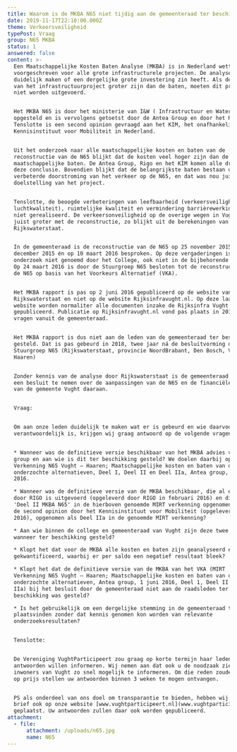```yaml
---
title: Waarom is de MKBA N65 niet tijdig aan de gemeenteraad ter beschikking gesteld?
date: 2019-11-17T22:10:00.000Z
theme: Verkeersveiligheid
typePost: Vraag
group: N65 MKBA
status: 1
answered: false
content: >-
  Een Maatschappelijke Kosten Baten Analyse (MKBA) is in Nederland wettelijk
  voorgeschreven voor alle grote infrastructurele projecten. De analyse moet
  duidelijk maken of een dergelijke grote investering zin heeft. Als de kosten
  van het infrastructuurproject groter zijn dan de baten, moeten dit project
  niet worden uitgevoerd.


  Het MKBA N65 is door het ministerie van I&W ( Infrastructuur en Waterstaat)
  opgesteld en is vervolgens getoetst door de Antea Group en door het RIGO.
  Tenslotte is een second opinion gevraagd aan het KIM, het onafhankelijk
  Kennisinstituut voor Mobiliteit in Nederland.


  Uit het onderzoek naar alle maatschappelijke kosten en baten van de
  reconstructie van de N65 blijkt dat de kosten veel hoger zijn dan de
  maatschappelijke baten. De Antea Group, Rigo en het KIM komen alle drie tot
  deze conclusie. Bovendien blijkt dat de belangrijkste baten bestaan uit een
  verbeterde doorstroming van het verkeer op de N65, en dat was nou juist géén
  doelstelling van het project. 


  Tenslotte, de beoogde verbeteringen van leefbaarheid (verkeersveiligheid en
  luchtkwaliteit), ruimtelijke kwaliteit en vermindering barrièrewerking worden
  niet gerealiseerd. De verkeersonveiligheid op de overige wegen in Vught wordt
  juist groter met de reconstructie, zo blijkt uit de berekeningen van
  Rijkswaterstaat.


  In de gemeenteraad is de reconstructie van de N65 op 25 november 2015, op 2
  december 2015 én op 10 maart 2016 besproken. Op deze vergaderingen is het MKBA
  onderzoek niet genoemd door het College, ook niet in de bijbehorende stukken.
  Op 24 maart 2016 is door de Stuurgroep N65 besloten tot de reconstructie van
  de N65 op basis van het Voorkeurs Alternatief (VKA). 


  Het MKBA rapport is pas op 2 juni 2016 gepubliceerd op de website van
  Rijkswaterstaat en niet op de website Rijksinfravught.nl. Op deze laatste
  website worden normaliter alle documenten inzake de Rijksinfra Vught
  gepubliceerd. Publicatie op Rijksinfravught.nl vond pas plaats in 2018, na
  vragen vanuit de gemeenteraad.


  Het MKBA rapport is dus niet aan de leden van de gemeenteraad ter beschikking
  gesteld. Dat is pas gebeurd in 2018, twee jaar ná de besluitvorming door de
  Stuurgroep N65 (Rijkswaterstaat, provincie NoordBrabant, Den Bosch, Vught en
  Haaren)


  Zonder kennis van de analyse door Rijkswaterstaat is de gemeenteraad gevraagd
  een besluit te nemen over de aanpassingen van de N65 en de financiële bijdrage
  van de gemeente Vught daaraan.


  Vraag:


  Om aan onze leden duidelijk te maken wat er is gebeurd en wie daarvoor
  verantwoordelijk is, krijgen wij graag antwoord op de volgende vragen:


  * Wanneer was de definitieve versie beschikbaar van het MKBA advies van Antea
  group en aan wie is dit ter beschikking gesteld? We doelen daarbij op de MIRT­
  Verkenning N65 Vught – Haaren; Maatschappelijke kosten en baten van de
  onderzochte alternatieven, Deel I, Deel II en Deel IIa, Antea group, 1 juni
  2016.

  * Wanneer was de definitieve versie van de MKBA beschikbaar, die al eerder
  door RIGO is uitgevoerd (opgeleverd door RIGO in februari 2016) en die als
  'Deel II MKBA N65' in de hierboven genoemde MIRT verkenning opgenomen, evenals
  de second opinion door het Kennisinstituut voor Mobiliteit (opgeleverd 17-2
  2016), opgenomen als Deel IIa in de genoemde MIRT verkenning? 

  * Aan wie binnen de college en gemeenteraad van Vught zijn deze twee rapporten
  wanneer ter beschikking gesteld?

  * Klopt het dat voor de MKBA alle kosten en baten zijn geanalyseerd en
  gekwantificeerd, waarbij er per saldo een negatief resultaat bleek?

  * Klopt het dat de definitieve versie van de MKBA van het VKA (MIRT­
  Verkenning N65 Vught – Haaren; Maatschappelijke kosten en baten van de
  onderzochte alternatieven, Antea group, 1 juni 2016, Deel 1, Deel II en Deel
  IIa) bij het besluit door de gemeenteraad niet aan de raadsleden ter
  beschikking was gesteld?

  * Is het gebruikelijk om een dergelijke stemming in de gemeenteraad te laten
  plaatsvinden zonder dat kennis genomen kon worden van relevante
  onderzoeksresultaten?


  Tenslotte:


  De Vereniging VughtParticipeert zou graag op korte termijn haar leden over uw
  antwoorden willen informeren. Wij nemen aan dat ook u de noodzaak ziet de
  inwoners van Vught zo snel mogelijk te informeren. Om die reden zouden wij het
  op prijs stellen uw antwoorden binnen 3 weken te mogen ontvangen.


  PS als onderdeel van ons doel om transparantie te bieden, hebben wij deze
  brief ook op onze website [www.vughtparticipeert.nl](www.vughtparticipeert.nl)
  geplaatst. Uw antwoorden zullen daar ook worden gepubliceerd.
attachment:
  - file:
      attachment: /uploads/n65.jpg
      name: N65
---
```


